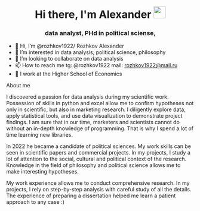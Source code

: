 <h1 align="center">Hi there, I'm Alexander</a> 
<img src="https://github.com/blackcater/blackcater/raw/main/images/Hi.gif" height="32"/></h1>
<h3 align="center"> data analyst, PHd in political sciense, </h3>

- 👋 Hi, I’m @rozhkov1922/ Rozhkov Alexander
- 👀 I’m interested in data analysis, political science, philosophy
- 💞️ I’m looking to collaborate on data analysis
- 📫 How to reach me tg: @rozhkov1922 mail: rozhkov1922@mail.ru
- 👯 I work at the Higher School of Economics

About me 

I discovered a passion for data analysis during my scientific work. Possession of skills in python and excel allow me to confirm hypotheses not only in scientific, but also in marketing research. I diligently explore data, apply statistical tools, and use data visualization to demonstrate project findings. I am sure that in our time, marketers and scientists cannot do without an in-depth knowledge of programming. That is why I spend a lot of time learning new libraries.

In 2022 he became a candidate of political sciences. My work skills can be seen in scientific papers and commercial projects. In my projects, I study a lot of attention to the social, cultural and political context of the research. Knowledge in the field of philosophy and political science allows me to make interesting hypotheses.

My work experience allows me to conduct comprehensive research. In my projects, I rely on step-by-step analysis with careful study of all the details. The experience of preparing a dissertation helped me learn a patient approach to any case :) 
